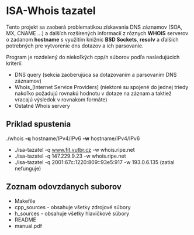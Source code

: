 # ISA-Whois tazatel
Tento projekt sa zaoberá problematikou získavania DNS záznamov (SOA, MX, CNAME ...) a dalších rozšírených informacií z rôznych **WHOIS** serverov o zadanom **hostname** s využitím knižníc **BSD Sockets**, **resolv** a ďalších potrebných pre vytvorenie dns dotazov a ich parsovanie.

Program je rozdelený do niekoľkých cpp/h súborov podľa nasledujúcich kriterií:
* DNS query (sekcia zaoberujúca sa dotazovaním a parsovaním DNS záznamov)
* Whois_[Internet Service Providers] (niektoré su spojené do jednej triedy nakoľko požadujú rovnakú hodnotu v dotaze na záznam a taktiež vracajú výsledok v rovnakom formáte)
* Ostatné Whois servery

## Príklad spustenia
./whois **-q** hostname/IPv4/IPv6 **-w** hostname/IPv4/IPv6


* ./isa-tazatel -q www.fit.vutbr.cz -w whois.ripe.net
* ./isa-tazatel -q 147.229.9.23 -w whois.ripe.net
* ./isa-tazatel -q 2001:67c:1220:809::93e5:917 -w 193.0.6.135 (zatial nefunguje)


## Zoznam odovzdanych suborov
* Makefile
* cpp_sources - obsahuje všetky zdrojové súbory
* h_sources - obsahuje všetky hlavičkové súbory
* README
* manual.pdf
